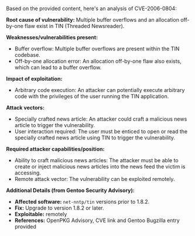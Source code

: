 Based on the provided content, here's an analysis of CVE-2006-0804:

**Root cause of vulnerability:**
Multiple buffer overflows and an allocation off-by-one flaw exist in TIN (Threaded Newsreader).

**Weaknesses/vulnerabilities present:**
- Buffer overflow: Multiple buffer overflows are present within the TIN codebase.
- Off-by-one allocation error: An allocation off-by-one flaw also exists, which can lead to a buffer overflow.

**Impact of exploitation:**
- Arbitrary code execution: An attacker can potentially execute arbitrary code with the privileges of the user running the TIN application.

**Attack vectors:**
- Specially crafted news article: An attacker could craft a malicious news article to trigger the vulnerability.
- User interaction required: The user must be enticed to open or read the specially crafted news article using TIN to trigger the vulnerability.

**Required attacker capabilities/position:**
- Ability to craft malicious news articles: The attacker must be able to create or inject malicious news articles into the news feed the victim is accessing.
- Remote attack vector: The vulnerability can be exploited remotely.

**Additional Details (from Gentoo Security Advisory):**
- **Affected software:** `net-nntp/tin` versions prior to 1.8.2.
- **Fix:** Upgrade to version 1.8.2 or later.
- **Exploitable:** remotely
- **References:** OpenPKG Advisory, CVE link and Gentoo Bugzilla entry provided